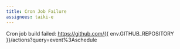 ```yaml
---
title: Cron Job Failure
assignees: taiki-e
---
```


Cron job build failed:
https://github.com/{{ env.GITHUB_REPOSITORY }}/actions?query=event%3Aschedule
